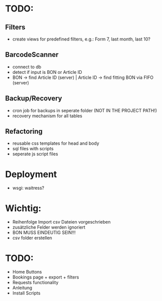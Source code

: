 # TODO:



## Filters
- create views for predefined filters, e.g.: Form 7, last month, last 10?

## BarcodeScanner
- connect to db 
- detect if input is BON or Article ID 
- BON -> find Article ID (server) | Article ID -> find fitting BON via FIFO (server)

## Backup/Recovery
- cron job for backups in seperate folder (NOT IN THE PROJECT PATH!)
- recovery mechanism for all tables

## Refactoring
- reusable css templates for head and body
- sql files with scripts
- seperate js script files

# Deployment
- wsgi: waitress?


# Wichtig:
- Reihenfolge Import csv Dateien vorgeschrieben
- zusätzliche Felder werden ignoriert
- BON MUSS EINDEUTIG SEIN!!!
- csv folder erstellen

# TODO:
- Home Buttons
- Bookings page + export + filters
- Requests functionality
- Anleitung
- Install Scripts